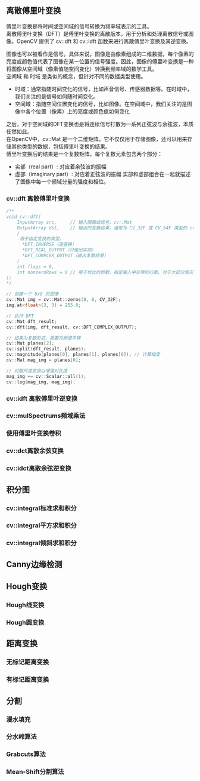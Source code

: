 ## **离散傅里叶变换**

傅里叶变换是将时间或空间域的信号转换为频率域表示的工具。  
离散傅里叶变换（DFT）是傅里叶变换的离散版本，用于分析和处理离散信号或图像。OpenCV 提供了 cv::dft 和 cv::idft 函数来进行离散傅里叶变换及其逆变换。      

图像也可以被看作是信号。具体来说，图像是由像素组成的二维数据，每个像素的亮度或颜色值代表了图像在某一位置的信号强度。因此，图像的傅里叶变换是一种将图像从空间域（像素值随空间变化）转换到频率域的数学工具。    
空间域 和 时域 是类似的概念，但针对不同的数据类型使用。   
* 时域：通常指随时间变化的信号，比如声音信号、传感器数据等。在时域中，我们关注的是信号如何随时间变化。
* 空间域：指随空间位置变化的信号，比如图像。在空间域中，我们关注的是图像中各个位置（像素）上的亮度或颜色值如何变化   

之后，对于空间域的DFT变换也是将连续信号打散为一系列正弦波与余弦波，本质任然如此。   
在OpenCV中，cv::Mat 是一个二维矩阵，它不仅仅用于存储图像，还可以用来存储其他类型的数据，包括傅里叶变换的结果。  
傅里叶变换后的结果是一个复数矩阵，每个复数元素包含两个部分：  
* 实部（real part）: 对应着余弦波的振幅
* 虚部（imaginary part）: 对应着正弦波的振幅
实部和虚部组合在一起就描述了图像中每一个频域分量的强度和相位。     




### cv::dft 离散傅里叶变换  

```cpp
/**
void cv::dft(
    InputArray src,     // 输入图像或信号，cv::Mat
    OutputArray dst,    // 输出的变换结果，通常为 CV_32F 或 CV_64F 类型的 cv::Mat 
    /
     用于指定变换的类型，
      *DFT_INVERSE（逆变换）
      *DFT_REAL_OUTPUT（只输出实部）
      *DFT_COMPLEX_OUTPUT（输出复数结果）
    /
    int flags = 0,      
    int nonzeroRows = 0 // 用于优化的参数，指定输入中非零的行数。对于大部分情况，该参数应设置为0
);
*/

// 创建一个 8x8 的图像
cv::Mat img = cv::Mat::zeros(8, 8, CV_32F);
img.at<float>(3, 3) = 255.0;

// 执行 DFT
cv::Mat dft_result;
cv::dft(img, dft_result, cv::DFT_COMPLEX_OUTPUT);

// 结果为复数形式，需要将频谱平移
cv::Mat planes[2];
cv::split(dft_result, planes);
cv::magnitude(planes[0], planes[1], planes[0]); // 计算幅度
cv::Mat mag_img = planes[0];

// 对数尺度变换以增强对比度
mag_img += cv::Scalar::all(1);
cv::log(mag_img, mag_img);
```

### cv::idft 离散傅里叶逆变换  

### cv::mulSpectrums频域乘法  

### 使用傅里叶变换卷积

### cv::dct离散余弦变换  

### cv::idct离散余弦逆变换   

## **积分图**

### cv::integral标准求和积分

### cv::integral平方求和积分

### cv::integral倾斜求和积分

## **Canny边缘检测**  

## Hough变换

### Hough线变换

### Hough圆变换

## 距离变换 

### 无标记距离变换

### 有标记距离变换

## 分割

### 漫水填充

### 分水岭算法

### Grabcuts算法

### Mean-Shift分割算法

